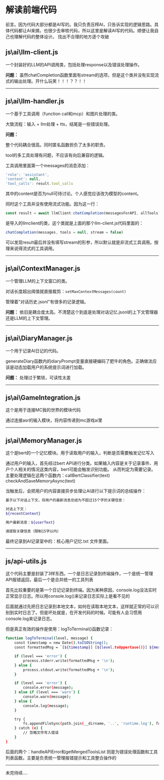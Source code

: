 # 解读前端代码
前言。因为代码大部分都是AI写的。我只负责压榨AI，只告诉实现的逻辑思路。具体代码都让AI来搞，也很少去审核代码，所以这里是解读AI写的代码。顺便让我自己也理解代码的整体设计。
找出不合理的地方逐个攻破

## js\ai\llm-client.js

一个封装好的LLM的API调用类，包括处理response以及错误处理操作。

**问题：** 虽然chatCompletion函数里面有stream的选项，但是这个类并没有实现流式的输出处理。开什么玩笑！！！？？！！

---

## js\ai\llm-handler.js

一个基于工具调用（function call和mcp）和图片处理的类。

大致流程：输入 + llm处理 + tts，结尾是一些错误处理。

**问题：**

整个代码耦合很高。同时匿名函数担负了太多的职责。

tool的多工具处理有问题，不应该有向后兼容的逻辑。

工具调用里面第一个messages的消息添加：
```javascript
'role': 'assistant',
'content': null,
'tool_calls': result.tool_calls
```
其中的content是否为null可待讨论。个人感觉应该改为模型的content。

同时这个工具并没有使用流式功能。因为这一行：
```javascript
const result = await llmClient.chatCompletion(messagesForAPI, allTools);
```
是导入的llmclient的类，这个类就是上面的那个llm-client.js代码里面的：
```javascript
chatCompletion(messages, tools = null, stream = false)
```
可以发现result最后并没有填写stream的形参，所以默认就是非流式工具调用。按理来说得流式的工具调用。

---

## js\ai\ContextManager.js

一个管理LLM的上下文窗口的类。

对话长度超出阈值就直接裁剪：`setMaxContextMessages(count)`

管理着"对话历史.jsonl"有很多的记录逻辑。

**问题：** 依旧是耦合度太高。不清楚这个到底是处理对话记忆.jsonl的上下文管理器还是LLM的上下文管理。

---

## js\ai\DiaryManager.js

一个用于记录AI日记的代码。

generateDiary函数内的diaryPrompt变量直接硬编码了肥牛的角色。正确做法应该是动态加载用户的系统提示词进行加载。

**问题：** 处理过于繁琐，可读性太差

---

## js\ai\GameIntegration.js

这个是用于连接MC我的世界的模块代码

通过连接asr的输入模块，将内容传递到mc游戏ai里

---

## js\ai\MemoryManager.js

这个是bert的一个记忆模块。用于读取用户的输入，判断是否需要触发记忆写入

通过用户的输入，首先经过bert API进行分类。如果输入内容是关于记录事件、用户个人相关的情况这类内容，bert可能会触发识别功能。
从而判定为需要记录。
主要处理逻辑在这两个函数内：callBertClassifier(text) checkAndSaveMemoryAsync(text)

当触发后，会把用户的内容直接异步处理让AI进行以下提示词的总结操作：

```bash
基于以下对话上下文，将用户的最新消息总结为不超过15个字的关键信息：

对话上下文：
${recentContext}

用户最新消息：${userText}

请提取关键信息（限制15字以内）
```

最终记录到AI记录室中的：核心用户记忆.txt 文件里面。

---

## js/api-utils.js

这个代码主要是封装了3样东西。一个是日志记录到终端操作，一个是统一管理API报错返回，最后一个是合并统一的工具列表

首先比较重要的是第一个日记记录到终端。因为某种原因，console.log没法实时正常显示日志。所以用console.log()来记录日志实际上是看不见的

后面就通过先把日志记录到本地文本，如何在读取本地文本，这样就正常的可以识别到实时日志了。但是坏处就是，在开发代码的时候。可能有人会习惯用console.log来记录日志。

但是真正有效的操作是使用：logToTerminal()函数记录：

```bash
function logToTerminal(level, message) {
    const timestamp = new Date().toISOString();
    const formattedMsg = `[${timestamp}] [${level.toUpperCase()}] ${message}`;

    if (level === 'error') {
        process.stderr.write(formattedMsg + '\n');
    } else {
        process.stdout.write(formattedMsg + '\n');
    }

    if (level === 'error') {
        console.error(message);
    } else if (level === 'warn') {
        console.warn(message);
    } else {
        console.log(message);
    }

    try {
        fs.appendFileSync(path.join(__dirname, '..', 'runtime.log'), formattedMsg + '\n', 'utf8');
    } catch (e) {
        // 忽略文件写入错误
    }
}
```

后面的两个：handleAPIError和getMergedToolsList 则是为错误处理函数和工具列表函数。主要是负责统一管理报错提示和工具整合操作的

---



未完待续....













